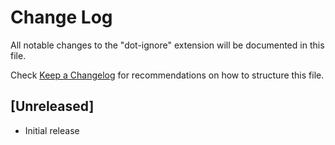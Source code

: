 # Change Log

All notable changes to the "dot-ignore" extension will be documented in this file.

Check [Keep a Changelog](http://keepachangelog.com/) for recommendations on how to structure this file.

## [Unreleased]

- Initial release